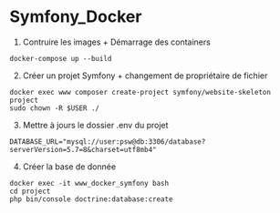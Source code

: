 # Symfony_Docker

1. Contruire les images + Démarrage des containers
``` 
docker-compose up --build
```
2. Créer un projet Symfony + changement de propriétaire de fichier
```
docker exec www composer create-project symfony/website-skeleton project
sudo chown -R $USER ./
```
3. Mettre à jours le dossier .env du projet
```
DATABASE_URL="mysql://user:psw@db:3306/database?serverVersion=5.7=8&charset=utf8mb4"
```
4. Créer la base de donnée
```
docker exec -it www_docker_symfony bash
cd project
php bin/console doctrine:database:create
```
